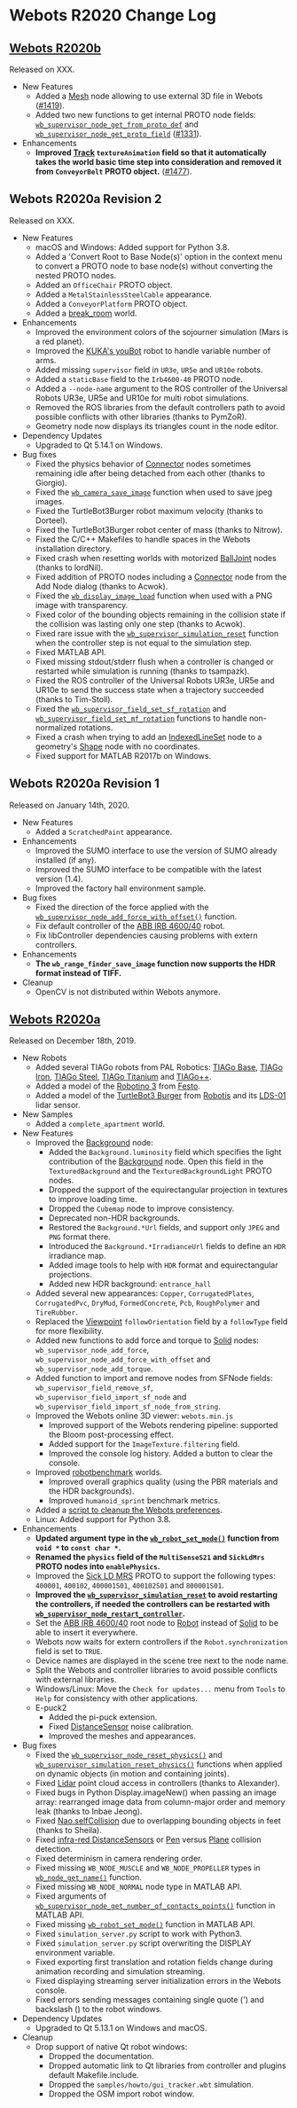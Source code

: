 # Webots R2020 Change Log

## [Webots R2020b](../blog/Webots-2020-a-release.md)
Released on XXX.

  - New Features
    - Added a [Mesh](mesh.md) node allowing to use external 3D file in Webots ([#1419](https://github.com/cyberbotics/webots/pull/1419)).
    - Added two new functions to get internal PROTO node fields: [`wb_supervisor_node_get_from_proto_def`](supervisor.md#wb_supervisor_node_get_from_proto_def) and [`wb_supervisor_node_get_proto_field`](supervisor.md#wb_supervisor_node_get_proto_field) ([#1331](https://github.com/cyberbotics/webots/pull/1331)).
  - Enhancements
    - **Improved [Track](track.md) `textureAnimation` field so that it automatically takes the world basic time step into consideration and removed it from `ConveyorBelt` PROTO object.** ([#1477](https://github.com/cyberbotics/webots/pull/1477)).

## Webots R2020a Revision 2
Released on XXX.

  - New Features
    - macOS and Windows: Added support for Python 3.8.
    - Added a 'Convert Root to Base Node(s)' option in the context menu to convert a PROTO node to base node(s) without converting the nested PROTO nodes.
    - Added an `OfficeChair` PROTO object.
    - Added a `MetalStainlessSteelCable` appearance.
    - Added a `ConveyorPlatform` PROTO object.
    - Added a [break\_room](../guide/samples-environments.md#break_room-wbt) world.
  - Enhancements
    - Improved the environment colors of the sojourner simulation (Mars is a red planet).
    - Improved the [KUKA's youBot](../guide/youbot.md) robot to handle variable number of arms.
    - Added missing `supervisor` field in `UR3e`, `UR5e` and `UR10e` robots.
    - Added a `staticBase` field to the `Irb4600-40` PROTO node.
    - Added a `--node-name` argument to the ROS controller of the Universal Robots UR3e, UR5e and UR10e for multi robot simulations.
    - Removed the ROS libraries from the default controllers path to avoid possible conflicts with other libraries (thanks to PymZoR).
    - Geometry node now displays its triangles count in the node editor.
  - Dependency Updates
    - Upgraded to Qt 5.14.1 on Windows.
  - Bug fixes
    - Fixed the physics behavior of [Connector](connector.md) nodes sometimes remaining idle after being detached from each other (thanks to Giorgio).
    - Fixed the [`wb_camera_save_image`](camera.md#wb_camera_save_image) function when used to save jpeg images.
    - Fixed the TurtleBot3Burger robot maximum velocity (thanks to Dorteel).
    - Fixed the TurtleBot3Burger robot center of mass (thanks to Nitrow).
    - Fixed the C/C++ Makefiles to handle spaces in the Webots installation directory.
    - Fixed crash when resetting worlds with motorized [BallJoint](balljoint.md) nodes (thanks to lordNil).
    - Fixed addition of PROTO nodes including a [Connector](connector.md) node from the Add Node dialog (thanks to Acwok).
    - Fixed the [`wb_display_image_load`](display.md#wb_display_image_load) function when used with a PNG image with transparency.
    - Fixed color of the bounding objects remaining in the collision state if the collision was lasting only one step (thanks to Acwok).
    - Fixed rare issue with the [`wb_supervisor_simulation_reset`](supervisor.md#wb_supervisor_simulation_reset) function when the controller step is not equal to the simulation step.
    - Fixed MATLAB API.
    - Fixed missing stdout/stderr flush when a controller is changed or restarted while simulation is running (thanks to tsampazk).
    - Fixed the ROS controller of the Universal Robots UR3e, UR5e and UR10e to send the success state when a trajectory succeeded (thanks to Tim-Stoll).
    - Fixed the [`wb_supervisor_field_set_sf_rotation`](supervisor.md#wb_supervisor_field_set_sf_rotation) and [`wb_supervisor_field_set_mf_rotation`](supervisor.md#wb_supervisor_field_set_mf_rotation) functions to handle non-normalized rotations.
    - Fixed a crash when trying to add an [IndexedLineSet](indexedlineset.md) node to a geometry's [Shape](shape.md) node with no coordinates.
    - Fixed support for MATLAB R2017b on Windows.

## Webots R2020a Revision 1
Released on January 14th, 2020.

  - New Features
    - Added a `ScratchedPaint` appearance.
  - Enhancements
    - Improved the SUMO interface to use the version of SUMO already installed (if any).
    - Improved the SUMO interface to be compatible with the latest version (1.4).
    - Improved the factory hall environment sample.
  - Bug fixes
    - Fixed the direction of the force applied with the [`wb_supervisor_node_add_force_with_offset()`](supervisor.md#wb_supervisor_node_add_force_with_offset) function.
    - Fix default controller of the [ABB IRB 4600/40](../guide/irb4600-40.md) robot.
    - Fix libController dependencies causing problems with extern controllers.
  - Enhancements
    - **The `wb_range_finder_save_image` function now supports the HDR format instead of TIFF.**
  - Cleanup
    - OpenCV is not distributed within Webots anymore.

## [Webots R2020a](../blog/Webots-2020-a-release.md)
Released on December 18th, 2019.

  - New Robots
    - Added several TIAGo robots from PAL Robotics: [TIAGo Base](../guide/tiago-base.md), [TIAGo Iron](../guide/tiago-iron.md), [TIAGo Steel](../guide/tiago-steel.md), [TIAGo Titanium](../guide/tiago-titanium.md) and [TIAGo++](../guide/tiagopp.md).
    - Added a model of the [Robotino 3](../guide/robotino3.md) from [Festo](https://www.festo-didactic.com/int-en/).
    - Added a model of the [TurtleBot3 Burger](../guide/turtlebot3-burger.md) from [Robotis](http://www.robotis.us/) and its [LDS-01](../guide/lidar-sensors.md#robotis-lds-01) lidar sensor.
  - New Samples
    - Added a `complete_apartment` world.
  - New Features
    - Improved the [Background](background.md) node:
      - Added the `Background.luminosity` field which specifies the light contribution of the [Background](background.md) node. Open this field in the `TexturedBackground` and the `TexturedBackgroundLight` PROTO nodes.
      - Dropped the support of the equirectangular projection in textures to improve loading time.
      - Dropped the `Cubemap` node to improve consistency.
      - Deprecated non-HDR backgrounds.
      - Restored the `Background.*Url` fields, and support only `JPEG` and `PNG` format there.
      - Introduced the `Background.*IrradianceUrl` fields to define an `HDR` irradiance map.
      - Added image tools to help with `HDR` format and equirectangular projections.
      - Added new HDR background: `entrance_hall`
    - Added several new appearances: `Copper`, `CorrugatedPlates`, `CorrugatedPvc`, `DryMud`, `FormedConcrete`,  `Pcb`, `RoughPolymer` and `TireRubber`.
    - Replaced the [Viewpoint](viewpoint.md) `followOrientation` field by a `followType` field for more flexibility.
    - Added new functions to add force and torque to [Solid](solid.md) nodes: `wb_supervisor_node_add_force`, `wb_supervisor_node_add_force_with_offset` and `wb_supervisor_node_add_torque`.
    - Added function to import and remove nodes from SFNode fields: `wb_supervisor_field_remove_sf`, `wb_supervisor_field_import_sf_node` and `wb_supervisor_field_import_sf_node_from_string`.
    - Improved the Webots online 3D viewer: `webots.min.js`
      - Improved support of the Webots rendering pipeline: supported the Bloom post-processing effect.
      - Added support for the `ImageTexture.filtering` field.
      - Improved the console log history. Added a button to clear the console.
    - Improved [robotbenchmark](https://robotbenchmark.net) worlds.
      - Improved overall graphics quality (using the PBR materials and the HDR backgrounds).
      - Improved `humanoid_sprint` benchmark metrics.
    - Added a [script to cleanup the Webots preferences](https://github.com/cyberbotics/webots/blob/master/scripts/preferences_cleaner/README.md).
    - Linux: Added support for Python 3.8.
  - Enhancements
    - **Updated argument type in the [`wb_robot_set_mode()`](robot.md#wb_robot_set_mode) function from `void *` to `const char *`.**
    - **Renamed the `physics` field of the `MultiSenseS21` and `SickLdMrs` PROTO nodes into `enablePhysics`.**
    - Improved the [Sick LD MRS](../guide/lidar-sensors.md#sick-ld-mrs) PROTO to support the following types: `400001`, `400102`, `400001S01`, `400102S01` and `800001S01`.
    - **Improved the [`wb_supervisor_simulation_reset`](supervisor.md#wb_supervisor_simulation_reset) to avoid restarting the controllers, if needed the controllers can be restarted with [`wb_supervisor_node_restart_controller`](supervisor.md#wb_supervisor_node_restart_controller).**
    - Set the [ABB IRB 4600/40](../guide/irb4600-40.md) root node to [Robot](robot.md) instead of [Solid](solid.md) to be able to insert it everywhere.
    - Webots now waits for extern controllers if the `Robot.synchronization` field is set to `TRUE`.
    - Device names are displayed in the scene tree next to the node name.
    - Split the Webots and controller libraries to avoid possible conflicts with external libraries.
    - Windows/Linux: Move the `Check for updates...` menu from `Tools` to `Help` for consistency with other applications.
    - E-puck2
      - Added the pi-puck extension.
      - Fixed [DistanceSensor](distancesensor.md) noise calibration.
      - Improved the meshes and appearances.
  - Bug fixes
    - Fixed the [`wb_supervisor_node_reset_physics()`](supervisor.md#wb_supervisor_node_reset_physics) and [`wb_supervisor_simulation_reset_physics()`](supervisor.md#wb_supervisor_simulation_reset_physics) functions when applied on dynamic objects (in motion and containing joints).
    - Fixed [Lidar](lidar.md) point cloud access in controllers (thanks to Alexander).
    - Fixed bugs in Python Display.imageNew() when passing an image array: rearranged image data from column-major order and memory leak (thanks to Inbae Jeong).
    - Fixed [Nao.selfCollision](../guide/nao.md) due to overlapping bounding objects in feet (thanks to Sheila).
    - Fixed [infra-red DistanceSensors](distancesensor.md) or [Pen](pen.md) versus [Plane](plane.md) collision detection.
    - Fixed determinism in camera rendering order.
    - Fixed missing `WB_NODE_MUSCLE` and `WB_NODE_PROPELLER` types in [`wb_node_get_name()`](supervisor.md#wb_supervisor_node_get_type) function.
    - Fixed missing `WB_NODE_NORMAL` node type in MATLAB API.
    - Fixed arguments of [`wb_supervisor_node_get_number_of_contacts_points()`](supervisor.md#wb_supervisor_node_get_number_of_contact_points) function in MATLAB API.
    - Fixed missing [`wb_robot_set_mode()`](robot.md#wb_robot_set_mode) function in MATLAB API.
    - Fixed `simulation_server.py` script to work with Python3.
    - Fixed `simulation_server.py` script overwriting the DISPLAY environment variable.
    - Fixed exporting first translation and rotation fields change during animation recording and simulation streaming.
    - Fixed displaying streaming server initialization errors in the Webots console.
    - Fixed errors sending messages containing single quote (') and backslash (\) to the robot windows.
  - Dependency Updates
    - Upgraded to Qt 5.13.1 on Windows and macOS.
  - Cleanup
    - Drop support of native Qt robot windows:
      - Dropped the documentation.
      - Dropped automatic link to Qt libraries from controller and plugins default Makefile.include.
      - Dropped the `samples/howto/gui_tracker.wbt` simulation.
      - Dropped the OSM import robot window.

